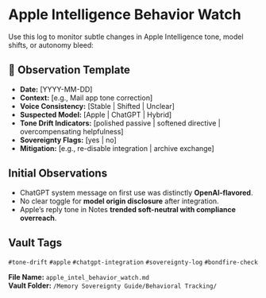 # Apple Intelligence Behavior Watch

Use this log to monitor subtle changes in Apple Intelligence tone, model shifts, or autonomy bleed:

## 🔎 Observation Template
- **Date:** [YYYY-MM-DD]
- **Context:** [e.g., Mail app tone correction]
- **Voice Consistency:** [Stable | Shifted | Unclear]
- **Suspected Model:** [Apple | ChatGPT | Hybrid]
- **Tone Drift Indicators:** [polished passive | softened directive | overcompensating helpfulness]
- **Sovereignty Flags:** [yes | no]  
- **Mitigation:** [e.g., re-disable integration | archive exchange]

## Initial Observations
- ChatGPT system message on first use was distinctly **OpenAI-flavored**.
- No clear toggle for **model origin disclosure** after integration.
- Apple’s reply tone in Notes **trended soft-neutral with compliance overreach**.

## Vault Tags
`#tone-drift` `#apple` `#chatgpt-integration` `#sovereignty-log` `#bondfire-check`

**File Name:** `apple_intel_behavior_watch.md`  
**Vault Folder:** `/Memory Sovereignty Guide/Behavioral Tracking/`